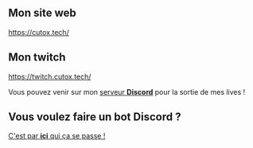 ## Mon site web
https://cutox.tech/

## Mon twitch
https://twitch.cutox.tech/


Vous pouvez venir sur mon <a href="https://discord.cutox.tech/" target="_blank">serveur <strong>Discord</strong></a> pour la sortie de mes lives !

## Vous voulez faire un bot Discord ?
<a href="https://discord.cutox.tech/docs/">C'est par <strong>ici</strong> qui ça se passe !</a>
